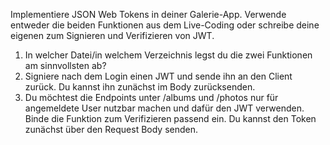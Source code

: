 Implementiere JSON Web Tokens in deiner Galerie-App.
Verwende entweder die beiden Funktionen aus dem Live-Coding oder schreibe deine eigenen zum Signieren und Verifizieren von JWT.

1. In welcher Datei/in welchem Verzeichnis legst du die zwei Funktionen am sinnvollsten ab?
2. Signiere nach dem Login einen JWT und sende ihn an den Client zurück. Du kannst ihn zunächst im Body zurücksenden.
3. Du möchtest die Endpoints unter /albums und /photos nur für angemeldete User nutzbar machen und dafür den JWT verwenden. Binde die Funktion zum Verifizieren passend ein. Du kannst den Token zunächst über den Request Body senden.
